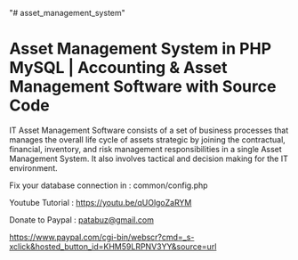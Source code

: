 "# asset_management_system" 

Asset Management System in PHP MySQL | Accounting & Asset Management Software with Source Code
===============================================================================================

IT Asset Management Software consists of a set of business processes that manages the overall life cycle of assets strategic by joining the contractual, financial, inventory, and risk management responsibilities in a single Asset Management System. It also involves tactical and decision making for the IT environment.

Fix your database connection in : common/config.php


Youtube Tutorial : https://youtu.be/qUOlgoZaRYM


Donate to Paypal : patabuz@gmail.com

https://www.paypal.com/cgi-bin/webscr?cmd=_s-xclick&hosted_button_id=KHM59LRPNV3YY&source=url
